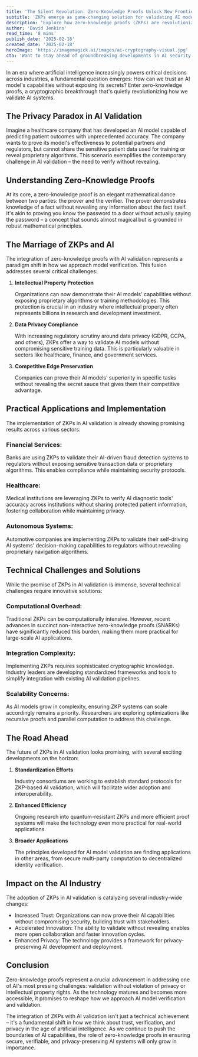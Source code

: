 ```yaml
---
title: 'The Silent Revolution: Zero-Knowledge Proofs Unlock New Frontiers in AI Model Validation'
subtitle: 'ZKPs emerge as game-changing solution for validating AI models while maintaining data privacy'
description: 'Explore how zero-knowledge proofs (ZKPs) are revolutionizing AI model validation by enabling organizations to prove their AI systems'' capabilities while maintaining data privacy and protecting intellectual property. Learn how this breakthrough allows companies to demonstrate AI model effectiveness without exposing sensitive information or proprietary algorithms, addressing key challenges in healthcare, finance, and autonomous systems.'
author: 'David Jenkins'
read_time: '8 mins'
publish_date: '2025-02-18'
created_date: '2025-02-18'
heroImage: 'https://imagemagick.ai/images/ai-cryptography-visual.jpg'
cta: 'Want to stay ahead of groundbreaking developments in AI security and validation? Follow us on LinkedIn for regular updates on zero-knowledge proofs and other cutting-edge technologies transforming the AI landscape.'
---
```


In an era where artificial intelligence increasingly powers critical decisions across industries, a fundamental question emerges: How can we trust an AI model's capabilities without exposing its secrets? Enter zero-knowledge proofs, a cryptographic breakthrough that's quietly revolutionizing how we validate AI systems.

## The Privacy Paradox in AI Validation

Imagine a healthcare company that has developed an AI model capable of predicting patient outcomes with unprecedented accuracy. The company wants to prove its model's effectiveness to potential partners and regulators, but cannot share the sensitive patient data used for training or reveal proprietary algorithms. This scenario exemplifies the contemporary challenge in AI validation – the need to verify without revealing.

## Understanding Zero-Knowledge Proofs

At its core, a zero-knowledge proof is an elegant mathematical dance between two parties: the prover and the verifier. The prover demonstrates knowledge of a fact without revealing any information about the fact itself. It's akin to proving you know the password to a door without actually saying the password – a concept that sounds almost magical but is grounded in robust mathematical principles.

## The Marriage of ZKPs and AI

The integration of zero-knowledge proofs with AI validation represents a paradigm shift in how we approach model verification. This fusion addresses several critical challenges:

1. **Intellectual Property Protection**

   Organizations can now demonstrate their AI models' capabilities without exposing proprietary algorithms or training methodologies. This protection is crucial in an industry where intellectual property often represents billions in research and development investment.

2. **Data Privacy Compliance**

   With increasing regulatory scrutiny around data privacy (GDPR, CCPA, and others), ZKPs offer a way to validate AI models without compromising sensitive training data. This is particularly valuable in sectors like healthcare, finance, and government services.

3. **Competitive Edge Preservation**

   Companies can prove their AI models' superiority in specific tasks without revealing the secret sauce that gives them their competitive advantage.

## Practical Applications and Implementation

The implementation of ZKPs in AI validation is already showing promising results across various sectors:

### Financial Services:

Banks are using ZKPs to validate their AI-driven fraud detection systems to regulators without exposing sensitive transaction data or proprietary algorithms. This enables compliance while maintaining security protocols.

### Healthcare:

Medical institutions are leveraging ZKPs to verify AI diagnostic tools' accuracy across institutions without sharing protected patient information, fostering collaboration while maintaining privacy.

### Autonomous Systems:

Automotive companies are implementing ZKPs to validate their self-driving AI systems' decision-making capabilities to regulators without revealing proprietary navigation algorithms.

## Technical Challenges and Solutions

While the promise of ZKPs in AI validation is immense, several technical challenges require innovative solutions:

### Computational Overhead:

Traditional ZKPs can be computationally intensive. However, recent advances in succinct non-interactive zero-knowledge proofs (SNARKs) have significantly reduced this burden, making them more practical for large-scale AI applications.

### Integration Complexity:

Implementing ZKPs requires sophisticated cryptographic knowledge. Industry leaders are developing standardized frameworks and tools to simplify integration with existing AI validation pipelines.

### Scalability Concerns:

As AI models grow in complexity, ensuring ZKP systems can scale accordingly remains a priority. Researchers are exploring optimizations like recursive proofs and parallel computation to address this challenge.

## The Road Ahead

The future of ZKPs in AI validation looks promising, with several exciting developments on the horizon:

1. **Standardization Efforts**

   Industry consortiums are working to establish standard protocols for ZKP-based AI validation, which will facilitate wider adoption and interoperability.

2. **Enhanced Efficiency**

   Ongoing research into quantum-resistant ZKPs and more efficient proof systems will make the technology even more practical for real-world applications.

3. **Broader Applications**

   The principles developed for AI model validation are finding applications in other areas, from secure multi-party computation to decentralized identity verification.

## Impact on the AI Industry

The adoption of ZKPs in AI validation is catalyzing several industry-wide changes:

- Increased Trust: Organizations can now prove their AI capabilities without compromising security, building trust with stakeholders.
- Accelerated Innovation: The ability to validate without revealing enables more open collaboration and faster innovation cycles.
- Enhanced Privacy: The technology provides a framework for privacy-preserving AI development and deployment.

## Conclusion

Zero-knowledge proofs represent a crucial advancement in addressing one of AI's most pressing challenges: validation without violation of privacy or intellectual property rights. As the technology matures and becomes more accessible, it promises to reshape how we approach AI model verification and validation.

The integration of ZKPs with AI validation isn't just a technical achievement – it's a fundamental shift in how we think about trust, verification, and privacy in the age of artificial intelligence. As we continue to push the boundaries of AI capabilities, the role of zero-knowledge proofs in ensuring secure, verifiable, and privacy-preserving AI systems will only grow in importance.